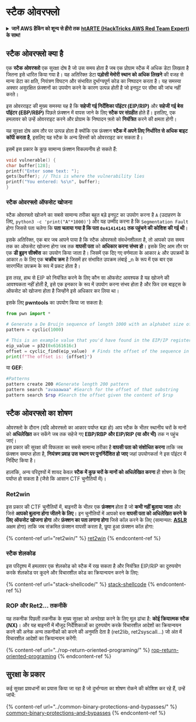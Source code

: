 # स्टैक ओवरफ्लो

<details>

<summary><strong>जानें AWS हैकिंग को शून्य से हीरो तक</strong> <a href="https://training.hacktricks.xyz/courses/arte"><strong>htARTE (HackTricks AWS Red Team Expert)</strong></a><strong> के साथ!</strong></summary>

HackTricks का समर्थन करने के अन्य तरीके:

* यदि आप चाहते हैं कि आपकी **कंपनी HackTricks में विज्ञापित हो** या **HackTricks को PDF में डाउनलोड करें** तो [**सब्सक्रिप्शन प्लान्स**](https://github.com/sponsors/carlospolop) देखें!
* [**आधिकारिक PEASS और HackTricks स्वैग**](https://peass.creator-spring.com) प्राप्त करें
* हमारे विशेष [**NFTs**](https://opensea.io/collection/the-peass-family) कलेक्शन, [**The PEASS Family**](https://opensea.io/collection/the-peass-family) खोजें
* **शामिल हों** 💬 [**डिस्कॉर्ड समूह**](https://discord.gg/hRep4RUj7f) या [**टेलीग्राम समूह**](https://t.me/peass) या हमें **ट्विटर** 🐦 [**@hacktricks\_live**](https://twitter.com/hacktricks\_live)** पर फॉलो** करें।
* **अपने हैकिंग ट्रिक्स साझा करें, HackTricks** और [**HackTricks Cloud**](https://github.com/carlospolop/hacktricks-cloud) github repos में PRs सबमिट करके।

</details>

## स्टैक ओवरफ्लो क्या है

एक **स्टैक ओवरफ्लो** एक सुरक्षा दोष है जो उस समय होता है जब एक प्रोग्राम स्टैक में अधिक डेटा लिखता है जितना इसे धारित किया गया है। यह अतिरिक्त डेटा **पड़ोसी मेमोरी स्थान को अधिक लिखने** की वजह से मान्य डेटा का क्षति, नियंत्रण विघटन और संभावित दुर्भाग्यपूर्ण कोड का निष्पादन करता है। यह समस्या अक्सर असुरक्षित फ़ंक्शनों का उपयोग करने के कारण उत्पन्न होती है जो इनपुट पर सीमा की जांच नहीं करते।

इस ओवरराइट की मुख्य समस्या यह है कि **सहेजी गई निर्देशिका पॉइंटर (EIP/RIP)** और **सहेजी गई बेस पॉइंटर (EBP/RBP)** पिछले फ़ंक्शन में वापस जाने के लिए **स्टैक पर संग्रहीत** होते हैं। इसलिए, एक हमलावर को उन्हें ओवरराइट करने और प्रोग्राम के निष्पादन फ़्लो को **नियंत्रित** करने की क्षमता होगी।

यह सुरक्षा दोष आम तौर पर उत्पन्न होता है क्योंकि एक फ़ंक्शन **स्टैक में अपने लिए निर्धारित से अधिक बाइट कॉपी करता है**, इसलिए यह स्टैक के अन्य हिस्सों को ओवरराइट कर सकता है।

इसमें इस प्रकार के कुछ सामान्य फ़ंक्शन विकल्पनीय हो सकते हैं:
```c
void vulnerable() {
char buffer[128];
printf("Enter some text: ");
gets(buffer); // This is where the vulnerability lies
printf("You entered: %s\n", buffer);
}
```
### स्टैक ओवरफ्लो ऑफसेट खोजना

स्टैक ओवरफ्लो खोजने का सबसे सामान्य तरीका बहुत बड़े इनपुट का उपयोग करना है `A` (उदाहरण के लिए, `python3 -c 'print("A"*1000)'`) और यह उम्मीद करना है कि `Segmentation Fault` होगा जिससे पता चलेगा कि **पता चलाया गया है कि पता `0x41414141` तक पहुंचने की कोशिश की गई थी**।

इसके अतिरिक्त, एक बार जब आपने पाया है कि स्टैक ओवरफ्लो संवर्धनशीलता है, तो आपको उस समय तक का ऑफसेट खोजना होगा जब तक **वापसी पता** को **अधिकार करना संभव हो**। इसके लिए आम तौर पर एक **डी ब्रुइन सीक्वेंस** का उपयोग किया जाता है। जिसमें एक दिए गए वर्णमाला के आकार _k_ और उपक्रमों के आकार _n_ के लिए एक **चक्रीय क्रम** है जिसमें हर संभावित उपक्रम लंबाई \_n के रूप में एक बार एक सारगर्भित उपक्रम के रूप में प्रकट होता है।

इस तरह, हाथ से EIP को नियंत्रित करने के लिए कौन सा ऑफसेट आवश्यक है यह खोजने की आवश्यकता नहीं होती है, इसे एक इनकार के रूप में उपयोग करना संभव होता है और फिर उस बाइट्स के ऑफसेट को खोजना होता है जिन्होंने इसे अधिकार कर लिया था।

इसके लिए **pwntools** का उपयोग किया जा सकता है:
```python
from pwn import *

# Generate a De Bruijn sequence of length 1000 with an alphabet size of 256 (byte values)
pattern = cyclic(1000)

# This is an example value that you'd have found in the EIP/IP register upon crash
eip_value = p32(0x6161616c)
offset = cyclic_find(eip_value)  # Finds the offset of the sequence in the De Bruijn pattern
print(f"The offset is: {offset}")
```
या **GEF**:
```bash
#Patterns
pattern create 200 #Generate length 200 pattern
pattern search "avaaawaa" #Search for the offset of that substring
pattern search $rsp #Search the offset given the content of $rsp
```
## स्टैक ओवरफ्लो का शोषण

ओवरफ्लो के दौरान (यदि ओवरफ्लो का आकार पर्याप्त बड़ा हो) आप स्टैक के भीतर स्थानीय चरों के मानों को **अधिलेखित** कर सकेंगे जब तक सहेजे गए **EBP/RBP और EIP/RIP (या और भी)** तक न पहुंच जाएं।\
इस प्रकार की सुरक्षा की विफलता का सबसे सामान्य तरीका है **वापसी पता को संशोधित करना** ताकि जब फ़ंक्शन समाप्त होता है, **नियंत्रण प्रवाह उस स्थान पर पुनर्निर्देशित हो जाए** जहां उपयोगकर्ता ने इस पॉइंटर में निर्दिष्ट किया है।

हालांकि, अन्य परिदृश्यों में शायद केवल **स्टैक में कुछ चरों के मानों को अधिलेखित करना** ही शोषण के लिए पर्याप्त हो सकता है (जैसे कि आसान CTF चुनौतियों में)।

### Ret2win

इस प्रकार की CTF चुनौतियों में, बाइनरी के भीतर एक **फ़ंक्शन** होता है जो **कभी नहीं बुलाया जाता** और जिसे **आपको बुलाना होगा जीतने के लिए**। इन चुनौतियों में आपको बस **वापसी पता को अधिलेखित करने के लिए ऑफसेट खोजना होगा** और **फ़ंक्शन का पता लगाना होगा** जिसे कॉल करने के लिए (सामान्यत: [**ASLR**](../common-binary-protections-and-bypasses/aslr/) अक्षम होगा) ताकि जब संक्रमित फ़ंक्शन वापसी करता है, छुपा हुआ फ़ंक्शन कॉल होगा:

{% content-ref url="ret2win/" %}
[ret2win](ret2win/)
{% endcontent-ref %}

### स्टैक शेलकोड

इस परिदृश्य में हमलावर एक शेलकोड को स्टैक में रख सकता है और नियंत्रित EIP/RIP का दुरुपयोग करके शेलकोड पर कूदने और विचारशील कोड का क्रियान्वयन करने के लिए:

{% content-ref url="stack-shellcode/" %}
[stack-shellcode](stack-shellcode/)
{% endcontent-ref %}

### ROP और Ret2... तकनीकें

यह तकनीक पिछली तकनीक के मुख्य सुरक्षा को अनदेखा करने के लिए मूल ढांचा है: **कोई क्रियात्मक स्टैक (NX)**। और यह बाइनरी में मौजूद निर्देशिकाओं का दुरुपयोग करके विचारशील आदेशों का क्रियान्वयन करने की अनेक अन्य तकनीकों को करने की अनुमति देता है (ret2lib, ret2syscall...) जो अंत में विचारशील आदेशों का क्रियान्वयन करेंगी:

{% content-ref url="../rop-return-oriented-programing/" %}
[rop-return-oriented-programing](../rop-return-oriented-programing/)
{% endcontent-ref %}

## सुरक्षा के प्रकार

कई सुरक्षा प्रावधानों का प्रयास किया जा रहा है जो दुर्भाग्यता का शोषण रोकने की कोशिश कर रहे हैं, उन्हें जांचें:

{% content-ref url="../common-binary-protections-and-bypasses/" %}
[common-binary-protections-and-bypasses](../common-binary-protections-and-bypasses/)
{% endcontent-ref %}
